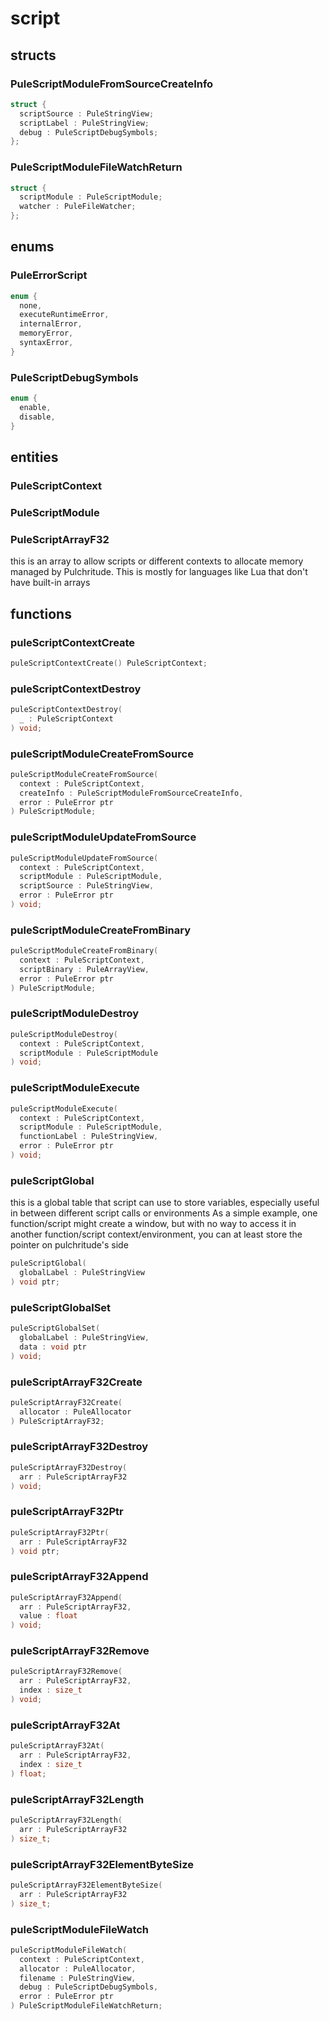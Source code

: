 # script

## structs
### PuleScriptModuleFromSourceCreateInfo
```c
struct {
  scriptSource : PuleStringView;
  scriptLabel : PuleStringView;
  debug : PuleScriptDebugSymbols;
};
```
### PuleScriptModuleFileWatchReturn
```c
struct {
  scriptModule : PuleScriptModule;
  watcher : PuleFileWatcher;
};
```

## enums
### PuleErrorScript
```c
enum {
  none,
  executeRuntimeError,
  internalError,
  memoryError,
  syntaxError,
}
```
### PuleScriptDebugSymbols
```c
enum {
  enable,
  disable,
}
```

## entities
### PuleScriptContext
### PuleScriptModule
### PuleScriptArrayF32

  this is an array to allow scripts or different contexts to allocate memory
  managed by Pulchritude. This is mostly for languages like Lua that don't have
  built-in arrays


## functions
### puleScriptContextCreate
```c
puleScriptContextCreate() PuleScriptContext;
```
### puleScriptContextDestroy
```c
puleScriptContextDestroy(
  _ : PuleScriptContext
) void;
```
### puleScriptModuleCreateFromSource
```c
puleScriptModuleCreateFromSource(
  context : PuleScriptContext,
  createInfo : PuleScriptModuleFromSourceCreateInfo,
  error : PuleError ptr
) PuleScriptModule;
```
### puleScriptModuleUpdateFromSource
```c
puleScriptModuleUpdateFromSource(
  context : PuleScriptContext,
  scriptModule : PuleScriptModule,
  scriptSource : PuleStringView,
  error : PuleError ptr
) void;
```
### puleScriptModuleCreateFromBinary
```c
puleScriptModuleCreateFromBinary(
  context : PuleScriptContext,
  scriptBinary : PuleArrayView,
  error : PuleError ptr
) PuleScriptModule;
```
### puleScriptModuleDestroy
```c
puleScriptModuleDestroy(
  context : PuleScriptContext,
  scriptModule : PuleScriptModule
) void;
```
### puleScriptModuleExecute
```c
puleScriptModuleExecute(
  context : PuleScriptContext,
  scriptModule : PuleScriptModule,
  functionLabel : PuleStringView,
  error : PuleError ptr
) void;
```
### puleScriptGlobal

  this is a global table that script can use to store variables, especially
  useful in between different script calls or environments As a simple example,
  one function/script might create a window, but with no way to access it in
  another function/script context/environment, you can at least store the
  pointer on pulchritude's side

```c
puleScriptGlobal(
  globalLabel : PuleStringView
) void ptr;
```
### puleScriptGlobalSet
```c
puleScriptGlobalSet(
  globalLabel : PuleStringView,
  data : void ptr
) void;
```
### puleScriptArrayF32Create
```c
puleScriptArrayF32Create(
  allocator : PuleAllocator
) PuleScriptArrayF32;
```
### puleScriptArrayF32Destroy
```c
puleScriptArrayF32Destroy(
  arr : PuleScriptArrayF32
) void;
```
### puleScriptArrayF32Ptr
```c
puleScriptArrayF32Ptr(
  arr : PuleScriptArrayF32
) void ptr;
```
### puleScriptArrayF32Append
```c
puleScriptArrayF32Append(
  arr : PuleScriptArrayF32,
  value : float
) void;
```
### puleScriptArrayF32Remove
```c
puleScriptArrayF32Remove(
  arr : PuleScriptArrayF32,
  index : size_t
) void;
```
### puleScriptArrayF32At
```c
puleScriptArrayF32At(
  arr : PuleScriptArrayF32,
  index : size_t
) float;
```
### puleScriptArrayF32Length
```c
puleScriptArrayF32Length(
  arr : PuleScriptArrayF32
) size_t;
```
### puleScriptArrayF32ElementByteSize
```c
puleScriptArrayF32ElementByteSize(
  arr : PuleScriptArrayF32
) size_t;
```
### puleScriptModuleFileWatch
```c
puleScriptModuleFileWatch(
  context : PuleScriptContext,
  allocator : PuleAllocator,
  filename : PuleStringView,
  debug : PuleScriptDebugSymbols,
  error : PuleError ptr
) PuleScriptModuleFileWatchReturn;
```
